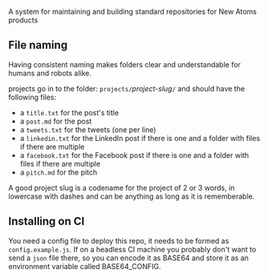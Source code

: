 A system for maintaining and building standard repositories for New Atoms products

## File naming

Having consistent naming makes folders clear and understandable for humans and robots alike.

projects go in to the folder: `projects/`_project-slug_`/` and should have the following files:

* a `title.txt` for the post's title
* a `post.md` for the post
* a `tweets.txt` for the tweets (one per line)
* a `linkedin.txt` for the LinkedIn post if there is one and a folder with files if there are multiple
* a `facebook.txt` for the Facebook post if there is one and a folder with files if there are multiple
* a `pitch.md` for the pitch

A good project slug is a codename for the project of 2 or 3 words, in lowercase with dashes and can be anything as long as it is rememberable.

## Installing on CI

You need a config file to deploy this repo, it needs to be formed as `config.example.js`. If on a headless CI machine you probably don't want to send a `json` file there, so you can encode it as BASE64 and store it as an environment variable called BASE64_CONFIG.
